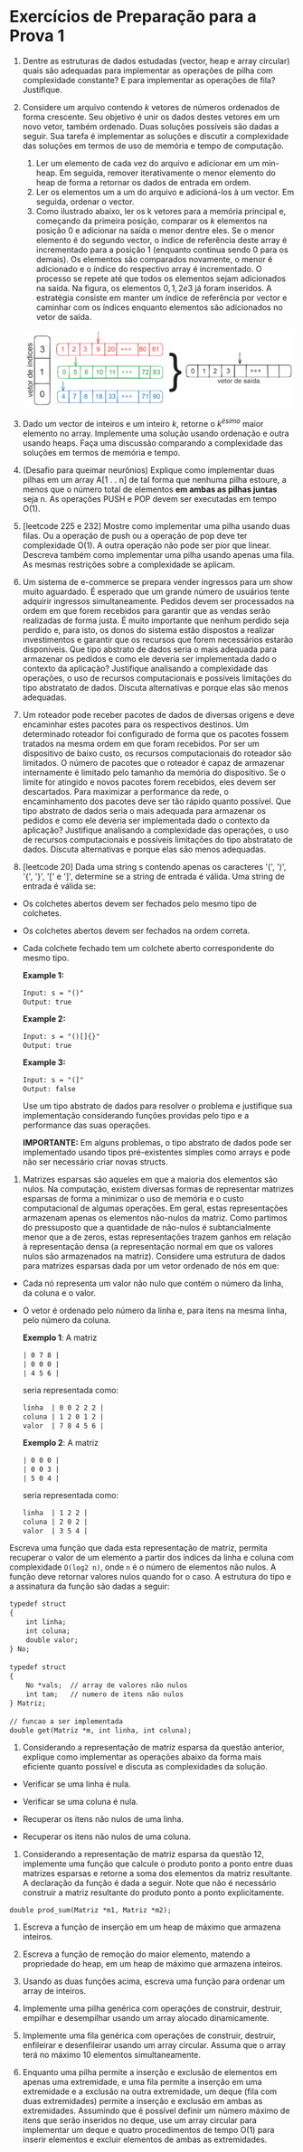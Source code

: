 
# Exercícios de Preparação para a Prova 1

1. Dentre as estruturas de dados estudadas (vector, heap e array circular) quais são adequadas para implementar as operações de pilha com complexidade constante? E para implementar as operações de fila? Justifique.

1. Considere um arquivo contendo $k$ vetores de números ordenados de forma crescente. Seu objetivo é unir os dados destes vetores em um novo vetor, também ordenado. Duas soluções possíveis são dadas a seguir. Sua tarefa é implementar as soluções e discutir a complexidade das soluções em termos de uso de memória e tempo de computação.
   1. Ler um elemento de cada vez do arquivo e adicionar em um min-heap. Em seguida, remover iterativamente o menor elemento do heap de forma a retornar os dados de entrada em ordem.
   1. Ler os elementos um a um do arquivo e adicioná-los à um vector. Em seguida, ordenar o vector.
   1. Como ilustrado abaixo, ler os k vetores para a memória principal e, começando da primeira posição, comparar os $k$ elementos na posição $0$ e adicionar na saída o menor dentre eles. Se o menor elemento é do segundo vector, o índice de referência deste array é incrementado para a posição $1$ (enquanto continua sendo $0$ para os demais). Os elementos são comparados novamente, o menor é adicionado e o índice do respectivo array é incrementado. O processo se repete até que todos os elementos sejam adicionados na saída. Na figura, os elementos $0, 1, 2 e 3$ já foram inseridos. A estratégia consiste em manter um índice de referência por vector e caminhar com os índices enquanto elementos são adicionados no vetor de saída.

    ![merge arrays solucao vector](imgs/merge-arrays-solucao-vector.png)

1. Dado um vector de inteiros e um inteiro $k$, retorne o $k^{ésimo}$ maior elemento no array. Implemente uma solução usando ordenação e outra usando heaps. Faça uma discussão comparando a complexidade das soluções em termos de memória e tempo.

1. (Desafio para queimar neurônios) Explique como implementar duas pilhas em um array A[1 . . n] de tal forma que nenhuma pilha estoure, a menos que o número total de elementos **em ambas as pilhas juntas** seja n. As operações PUSH e POP devem ser executadas em tempo O(1).

1.  [leetcode 225 e 232] Mostre como implementar uma pilha usando duas filas. Ou a operação de push ou a operação de pop deve ter complexidade O(1). A outra operação não pode ser pior que linear. Descreva também como implementar uma pilha usando apenas uma fila. As mesmas restrições sobre a complexidade se aplicam.

1. Um sistema de e-commerce se prepara vender ingressos para um show muito aguardado. É esperado que um grande número de usuários tente adquirir ingressos simultaneamente. Pedidos devem ser processados na ordem em que forem recebidos para garantir que as vendas serão realizadas de forma justa. É muito importante que nenhum perdido seja perdido e, para isto, os donos do sistema estão dispostos a realizar investimentos e garantir que os recursos que forem necessários estarão disponíveis. Que tipo abstrato de dados seria o mais adequada para armazenar os pedidos e como ele deveria ser implementada dado o contexto da aplicação? Justifique analisando a complexidade das operações, o uso de recursos computacionais e possíveis limitações do tipo abstratato de dados. Discuta alternativas e porque elas são menos adequadas.

1. Um roteador pode receber pacotes de dados de diversas origens e deve encaminhar estes pacotes para os respectivos destinos. Um determinado roteador foi configurado de forma que os pacotes fossem tratados na mesma ordem em que foram recebidos. Por ser um dispositivo de baixo custo, os recursos computacionais do roteador são limitados. O número de pacotes que o roteador é capaz de armazenar internamente é limitado pelo tamanho da memória do dispositivo. Se o limite for atingido e novos pacotes forem recebidos, eles devem ser descartados. Para  maximizar a performance da rede, o encaminhamento dos pacotes deve ser tão rápido quanto possível. Que tipo abstrato de dados seria o mais adequada para armazenar os pedidos e como ele deveria ser implementada dado o contexto da aplicação? Justifique analisando a complexidade das operações, o uso de recursos computacionais e possíveis limitações do tipo abstratato de dados. Discuta alternativas e porque elas são menos adequadas.

1. [leetcode 20] Dada uma string s contendo apenas os caracteres '(', ')', '{', '}', '[' e ']', determine se a string de entrada é válida. Uma string de entrada é válida se:
* Os colchetes abertos devem ser fechados pelo mesmo tipo de colchetes.
* Os colchetes abertos devem ser fechados na ordem correta.
* Cada colchete fechado tem um colchete aberto correspondente do mesmo tipo.

    **Example 1:**

    ```
    Input: s = "()"
    Output: true
    ```

    **Example 2:**

    ```
    Input: s = "()[]{}"
    Output: true
    ```

    **Example 3:**

    ```
    Input: s = "(]"
    Output: false
    ```

    Use um tipo abstrato de dados para resolver o problema e justifique sua implementação considerando funções providas pelo tipo e a performance das suas operações.

    **IMPORTANTE:** Em alguns problemas, o tipo abstrato de dados pode ser implementado usando tipos pré-existentes simples como arrays e pode não ser necessário criar novas structs.

1. Matrizes esparsas são aqueles em que a maioria dos elementos são nulos. Na computação, existem diversas formas de representar matrizes esparsas de forma a minimizar o uso de memória e o custo computacional de algumas operações. Em geral, estas representações armazenam apenas os elementos não-nulos da matriz. Como partimos do pressuposto que a quantidade de não-nulos é subtancialmente menor que a de zeros, estas representações trazem ganhos em relação à representação densa (a representação normal em que os valores nulos são armazenados na matriz). Considere uma estrutura de dados para matrizes esparsas dada por um vetor ordenado de nós em que:
* Cada nó representa um valor não nulo que contém o número da linha, da coluna e o valor.
* O vetor é ordenado pelo número da linha e, para itens na mesma linha, pelo número da coluna.

    **Exemplo 1**: A matriz

    ```
    | 0 7 8 |
    | 0 0 0 |
    | 4 5 6 |
    ```

    seria representada como:

    ```
    linha  | 0 0 2 2 2 |
    coluna | 1 2 0 1 2 |
    valor  | 7 8 4 5 6 |
    ```

    **Exemplo 2**: A matriz

    ```
    | 0 0 0 |
    | 0 0 3 |
    | 5 0 4 |
    ```

    seria representada como:

    ```
    linha  | 1 2 2 |
    coluna | 2 0 2 |
    valor  | 3 5 4 |
    ```

Escreva uma função que dada esta representação de matriz, permita recuperar o valor de um elemento a partir dos índices da linha e coluna com complexidade ```O(log2 n)```, onde ```n``` é o número de elementos não nulos. A função deve retornar valores nulos quando for o caso. A estrutura do tipo e a assinatura da função são dadas a seguir:

```
typedef struct
{
    int linha;
    int coluna;
    double valor;
} No;

typedef struct
{
    No *vals;  // array de valores não nulos
    int tam;   // numero de itens não nulos
} Matriz;

// funcao a ser implementada
double get(Matriz *m, int linha, int coluna);
```

1. Considerando a representação de matriz esparsa da questão anterior, explique como implementar as operações abaixo da forma mais eficiente quanto possível e discuta as complexidades da solução.

* Verificar se uma linha é nula.

* Verificar se uma coluna é nula.

* Recuperar os itens não nulos de uma linha.

* Recuperar os itens não nulos de uma coluna.

1. Considerando a representação de matriz esparsa da questão 12, implemente uma função que calcule o produto ponto a ponto entre duas matrizes esparsas e retorne a soma dos elementos da matriz resultante. A declaração da função é dada a seguir. Note que não é necessário construir a matriz resultante do produto ponto a ponto explicitamente.

```
double prod_sum(Matriz *m1, Matriz *m2);
```

1. Escreva a função de inserção em um heap de máximo que armazena inteiros.

1. Escreva a função de remoção do maior elemento, matendo a propriedade do heap, em um heap de máximo que armazena inteiros.

1.  Usando as duas funções acima, escreva uma função para ordenar um array de inteiros.

1. Implemente uma pilha genérica com operações de construir, destruir, empilhar e desempilhar usando um array alocado dinamicamente.

1. Implemente uma fila genérica com operações de construir, destruir, enfileirar e desenfileirar usando um array circular. Assuma que o array terá no máximo 10 elementos simultaneamente.

1. Enquanto uma pilha permite a inserção e exclusão de elementos em apenas uma extremidade, e uma fila permite a inserção em uma extremidade e a exclusão na outra extremidade, um deque (fila com duas extremidades) permite a inserção e exclusão em ambas as extremidades. Assumindo que é possível definir um número máximo de itens que serão inseridos no deque, use um array circular para implementar um deque e quatro procedimentos de tempo O(1) para inserir elementos e excluir elementos de ambas as extremidades.
